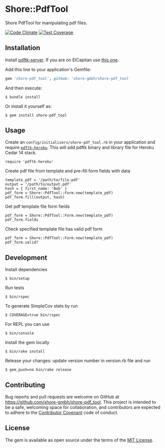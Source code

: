 # Shore::PdfTool

Shore PdfTool for manipulating pdf files.

[![Code Climate](https://codeclimate.com/repos/571110ba246041603e0063c2/badges/b09ca379db039d0b7f80/gpa.svg)](https://codeclimate.com/repos/571110ba246041603e0063c2/feed)
[![Test Coverage](https://codeclimate.com/repos/571110ba246041603e0063c2/badges/b09ca379db039d0b7f80/coverage.svg)](https://codeclimate.com/repos/571110ba246041603e0063c2/coverage)


## Installation

Install [pdftk-server](https://www.pdflabs.com/tools/pdftk-server/). If you are on ElCapitan use [this one](https://www.pdflabs.com/tools/pdftk-the-pdf-toolkit/pdftk_server-2.02-mac_osx-10.11-setup.pkg).

Add this line to your application's Gemfile:

```ruby
gem 'shore-pdf_tool', github: 'shore-gmbh/shore-pdf_tool'
```

And then execute:

    $ bundle install

Or install it yourself as:

    $ gem install shore-pdf_tool


## Usage

Create an `config/initializers/shore-pdf_tool.rb` in your application and require [`pdftk-heroku`](https://github.com/ChromeCapital/pdftk-heroku). This will add pdftk binary and library file for Heroku Cedar 14 stack.

    require 'pdftk-heroku'

Create pdf file from template and pre-fill form fields with data

    template_pdf = '/path/to/file.pdf'
    output = '/path/to/output.pdf'
    hash = { first_name: 'Bob' }
    pdf_form = Shore::PdfTool::Form.new(template_pdf)
    pdf_form.fill(output, hash)

Get pdf template file form fields

    pdf_form = Shore::PdfTool::Form.new(template_pdf)
    pdf_form.fields

Check specified template file has valid pdf form

    pdf_form = Shore::PdfTool::Form.new(template_pdf)
    pdf_form.valid?


## Development

Install dependencies

    $ bin/setup

Run tests

    $ bin/rspec

To generate SimpleCov stats by run

    $ COVERAGE=true bin/rspec

For REPL you can use

    $ bin/console

Install the gem locally

    $ bin/rake install

Release your changes: update version number in version.rb file and run

    $ gem_push=no bin/rake release


## Contributing

Bug reports and pull requests are welcome on GitHub at https://github.com/shore-gmbh/shore-pdf_tool. This project is intended to be a safe, welcoming space for collaboration, and contributors are expected to adhere to the [Contributor Covenant](contributor-covenant.org) code of conduct.


## License

The gem is available as open source under the terms of the [MIT License](http://opensource.org/licenses/MIT).

